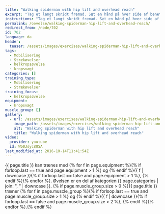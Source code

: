 ```yaml
---
title: "Walking spiderman with hip lift and overhead reach"
excerpt: "Tag et langt skridt fremad. Sæt en hånd på hver side af benet. Løft hoften op med så strakte ben som muligt, mens du holder hænderne i jorden. Sæt knæet ned på jorden igen. Ræk efter loftet med den inderste arm, mens du kigger efter hånden. Rejs dig igen."
instructions: "Tag et langt skridt fremad. Sæt en hånd på hver side af benet. Løft hoften op med så strakte ben som muligt, mens du holder hænderne i jorden. Sæt knæet ned på jorden igen. Ræk efter loftet med den inderste arm, mens du kigger efter hånden. Rejs dig igen."
permalink: /oevelse/walking-spiderman-hip-lift-and-overhead-reach/
redirect_from: /node/702
id: 702
language: da
header:
  teaser: /assets/images/exercises/walking-spiderman-hip-lift-and-overhead-reach-0-320.jpg
tags:
  - Mobilisering
  - Strækøvelser
  - helkropsøvelse
  - kropsvægt
categories: []
training_type:
  - Mobilisering
  - Strækøvelser
training_focus:
  - helkropsøvelse
equipment:
  - kropsvægt
muscle_group: []
gallery:
  - url: /assets/images/exercises/walking-spiderman-hip-lift-and-overhead-reach-0.jpg
    image_path: /assets/images/exercises/walking-spiderman-hip-lift-and-overhead-reach-0-320.jpg
    alt: "Walking spiderman with hip lift and overhead reach"
    title: "Walking spiderman with hip lift and overhead reach"
video:
  provider: youtube
  id: W50Jsyc80SA
last_modified_at: 2016-10-14T11:41:54Z
---
```

{{ page.title }} kan trænes med {% for f in page.equipment %}{% if forloop.last == true and page.equipment > 1 %} og {% endif %}{{ f | downcase  }}{% if forloop.last == false and page.equipment > 1 %}, {% endif %}{% endfor %}. Øvelsen er en del af kategorien {{ page.categories | join: ", " | downcase }}. {% if page.muscle_group.size > 0 %}{{ page.title }} træner {% for f in page.muscle_group %}{% if forloop.last == true and page.muscle_group.size > 1 %} og {% endif %}{{ f | downcase }}{% if forloop.last == false and page.muscle_group.size > 2 %}, {% endif %}{% endfor %}.{% endif %}
